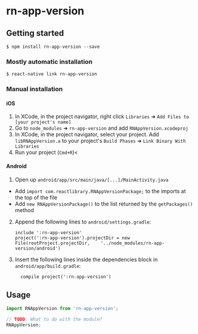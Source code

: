 
# rn-app-version

## Getting started

`$ npm install rn-app-version --save`

### Mostly automatic installation

`$ react-native link rn-app-version`

### Manual installation


#### iOS

1. In XCode, in the project navigator, right click `Libraries` ➜ `Add Files to [your project's name]`
2. Go to `node_modules` ➜ `rn-app-version` and add `RNAppVersion.xcodeproj`
3. In XCode, in the project navigator, select your project. Add `libRNAppVersion.a` to your project's `Build Phases` ➜ `Link Binary With Libraries`
4. Run your project (`Cmd+R`)<

#### Android

1. Open up `android/app/src/main/java/[...]/MainActivity.java`
  - Add `import com.reactlibrary.RNAppVersionPackage;` to the imports at the top of the file
  - Add `new RNAppVersionPackage()` to the list returned by the `getPackages()` method
2. Append the following lines to `android/settings.gradle`:
  	```
  	include ':rn-app-version'
  	project(':rn-app-version').projectDir = new File(rootProject.projectDir, 	'../node_modules/rn-app-version/android')
  	```
3. Insert the following lines inside the dependencies block in `android/app/build.gradle`:
  	```
      compile project(':rn-app-version')
  	```


## Usage
```javascript
import RNAppVersion from 'rn-app-version';

// TODO: What to do with the module?
RNAppVersion;
```
  